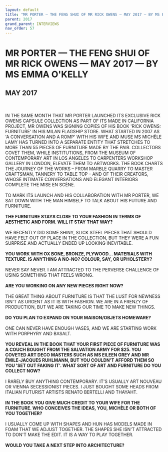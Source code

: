 ```yaml
---
layout: default
title: "MR PORTER — THE FENG SHUI OF MR RICK OWENS — MAY 2017 — BY MS EMMA O'KELLY"
parent: 2017
grand_parent: INTERVIEWS
nav_order: 57
---
```


# MR PORTER — THE FENG SHUI OF MR RICK OWENS — MAY 2017 — BY MS EMMA O'KELLY
## MAY 2017

<br><br>
IN THE SAME MONTH THAT MR PORTER LAUNCHED ITS EXCLUSIVE RICK OWENS CAPSULE COLLECTION AS PART OF ITS MADE IN CALIFORNIA PROJECT, MR OWENS WAS SIGNING COPIES OF HIS BOOK 'RICK OWENS: FURNITURE' IN HIS MILAN FLAGSHIP STORE. WHAT STARTED IN 2007 AS 'A CONVERSATION AND A ROMP' WITH HIS WIFE AND MUSE MS MICHÈLE LAMY HAS TURNED INTO A SEPARATE ENTITY THAT STRETCHES TO MORE THAN 55 PIECES OF FURNITURE MADE BY THE PAIR. COLLECTORS COVET THEM, WHILE INSTITUTIONS, FROM THE MUSEUM OF CONTEMPORARY ART IN LOS ANGELES TO CARPENTERS WORKSHOP GALLERY IN LONDON, ELEVATE THEM TO ARTWORKS. THE BOOK CHARTS THE JOURNEY OF THE WORKS – FROM MARBLE QUARRY TO MASTER CRAFTSMAN, TANNERY TO TABLE TOP – AND OF THEIR CREATORS, WHOSE INTIMATE CONVERSATIONS AND ELEGANT INTERIORS COMPLETE THE MISE EN SCÈNE.
<br><br>
TO MARK ITS LAUNCH AND HIS COLLABORATION WITH MR PORTER, WE SAT DOWN WITH THE MAN HIMSELF TO TALK ABOUT HIS FUTURE AND FURNITURE.
<br><br>
<b>THE FURNITURE STAYS CLOSE TO YOUR FASHION IN TERMS OF AESTHETIC AND FORM. WILL IT STAY THAT WAY?</b>
<br><br>
WE RECENTLY DID SOME SHINY, SLICK STEEL PIECES THAT SHOULD HAVE FELT OUT OF PLACE IN THE COLLECTION, BUT THEY WERE A FUN SURPRISE AND ACTUALLY ENDED UP LOOKING INEVITABLE.
<br><br>
<b>YOU WORK WITH OX BONE, BRONZE, PLYWOOD… MATERIALS WITH TEXTURE. IS ANYTHING A NO-NO? COLOUR, SAY, OR UPHOLSTERY?</b>
<br><br>
NEVER SAY NEVER. I AM ATTRACTED TO THE PERVERSE CHALLENGE OF USING SOMETHING THAT FEELS WRONG.
<br><br>
<b>ARE YOU WORKING ON ANY NEW PIECES RIGHT NOW?</b>
<br><br>
THE GREAT THING ABOUT FURNITURE IS THAT THE LUST FOR NEWNESS ISN'T AS URGENT AS IT IS WITH FASHION. WE ARE IN A FRENZY OF PRODUCTION, BUT WE ARE TAKING OUR TIME TO MAKE NEW THINGS.
<br><br>
<b>DO YOU PLAN TO EXPAND ON YOUR MAISON/OBJETS HOMEWARE?</b>
<br><br>
ONE CAN NEVER HAVE ENOUGH VASES, AND WE ARE STARTING WORK WITH PORPHYRY AND BASALT.
<br><br>
<b>YOU REVEAL IN THE BOOK THAT YOUR FIRST PIECE OF FURNITURE WAS A COUCH BOUGHT FROM THE SALVATION ARMY FOR $25. YOU COVETED ART DECO MASTERS SUCH AS MS EILEEN GREY AND MR ÉMILE-JACQUES RUHLMANN, BUT YOU COULDN'T AFFORD THEM SO YOU 'SET OUT FAKING IT'. WHAT SORT OF ART AND FURNITURE DO YOU COLLECT NOW?</b>
<br><br>
I RARELY BUY ANYTHING CONTEMPORARY. IT'S USUALLY ART NOUVEAU OR VIENNA SECESSIONIST PIECES. I JUST BOUGHT SOME HEADS FROM ITALIAN FUTURIST ARTISTS RENATO BERTELLI AND THAYAHT.
<br><br>
<b>IN THE BOOK YOU GIVE MUCH CREDIT TO YOUR WIFE FOR THE FURNITURE. WHO CONCEIVES THE IDEAS, YOU, MICHÈLE OR BOTH OF YOU TOGETHER?</b>
<br><br>
I USUALLY COME UP WITH SHAPES AND HUN HAS MODELS MADE IN FOAM THAT WE ADJUST TOGETHER. THE SHAPES SHE ISN'T ATTRACTED TO DON'T MAKE THE EDIT. IT IS A WAY TO PLAY TOGETHER.
<br><br>
<b>WOULD YOU TAKE A NEXT STEP INTO ARCHITECTURE?</b>
<br><br>

